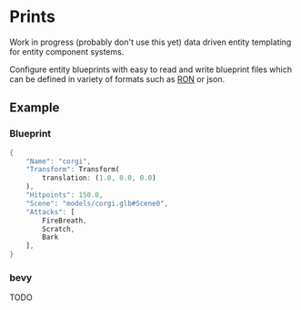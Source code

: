 # Prints

Work in progress (probably don't use this yet) data driven entity templating for entity component systems.

Configure entity blueprints with easy to read and write blueprint files which can be defined in variety of formats such as [RON](https://github.com/ron-rs/ron) or json.

## Example

### Blueprint
```rust
{
    "Name": "corgi",
    "Transform": Transform(
        translation: (1.0, 0.0, 0.0)
    ),
    "Hitpoints": 150.0,
    "Scene": "models/corgi.glb#Scene0",
    "Attacks": [
        FireBreath,
        Scratch,
        Bark
    ],
}
```

### bevy

TODO